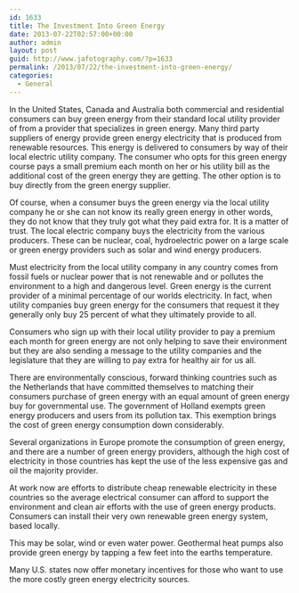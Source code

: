 ```yaml
---
id: 1633
title: The Investment Into Green Energy
date: 2013-07-22T02:57:00+00:00
author: admin
layout: post
guid: http://www.jafotography.com/?p=1633
permalink: /2013/07/22/the-investment-into-green-energy/
categories:
  - General
---
```

In the United States, Canada and Australia both commercial and residential consumers can buy green energy from their standard local utility provider of from a provider that specializes in green energy. Many third party suppliers of energy provide green energy electricity that is produced from renewable resources. This energy is delivered to consumers by way of their local electric utility company. The consumer who opts for this green energy course pays a small premium each month on her or his utility bill as the additional cost of the green energy they are getting. The other option is to buy directly from the green energy supplier.

Of course, when a consumer buys the green energy via the local utility company he or she can not know its really green energy in other words, they do not know that they truly got what they paid extra for. It is a matter of trust. The local electric company buys the electricity from the various producers. These can be nuclear, coal, hydroelectric power on a large scale or green energy providers such as solar and wind energy producers.

Must electricity from the local utility company in any country comes from fossil fuels or nuclear power that is not renewable and or pollutes the environment to a high and dangerous level. Green energy is the current provider of a minimal percentage of our worlds electricity. In fact, when utility companies buy green energy for the consumers that request it they generally only buy 25 percent of what they ultimately provide to all.

Consumers who sign up with their local utility provider to pay a premium each month for green energy are not only helping to save their environment but they are also sending a message to the utility companies and the legislature that they are willing to pay extra for healthy air for us all.

There are environmentally conscious, forward thinking countries such as the Netherlands that have committed themselves to matching their consumers purchase of green energy with an equal amount of green energy buy for governmental use. The government of Holland exempts green energy producers and users from its pollution tax. This exemption brings the cost of green energy consumption down considerably.
  
Several organizations in Europe promote the consumption of green energy, and there are a number of green energy providers, although the high cost of electricity in those countries has kept the use of the less expensive gas and oil the majority provider.

At work now are efforts to distribute cheap renewable electricity in these countries so the average electrical consumer can afford to support the environment and clean air efforts with the use of green energy products. Consumers can install their very own renewable green energy system, based locally.

This may be solar, wind or even water power. Geothermal heat pumps also provide green energy by tapping a few feet into the earths temperature.
  
Many U.S. states now offer monetary incentives for those who want to use the more costly green energy electricity sources.